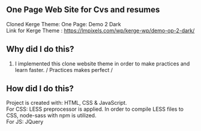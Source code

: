 ## One Page Web Site for Cvs and resumes
Cloned Kerge Theme: One Page: Demo 2 Dark <br>
Link for Kerge Theme : https://lmpixels.com/wp/kerge-wp/demo-op-2-dark/

## Why did I do this?
<ol>
<li>I implemented this clone website theme in order to make practices and learn faster. / Practices makes perfect /</li>
 </ol>

## How did I do this?
Project is created with: HTML, CSS & JavaScript. <br>
For CSS: LESS preprocessor is applied. In order to compile LESS files to CSS, node-sass with npm is utilized. <br>
For JS: JQuery


